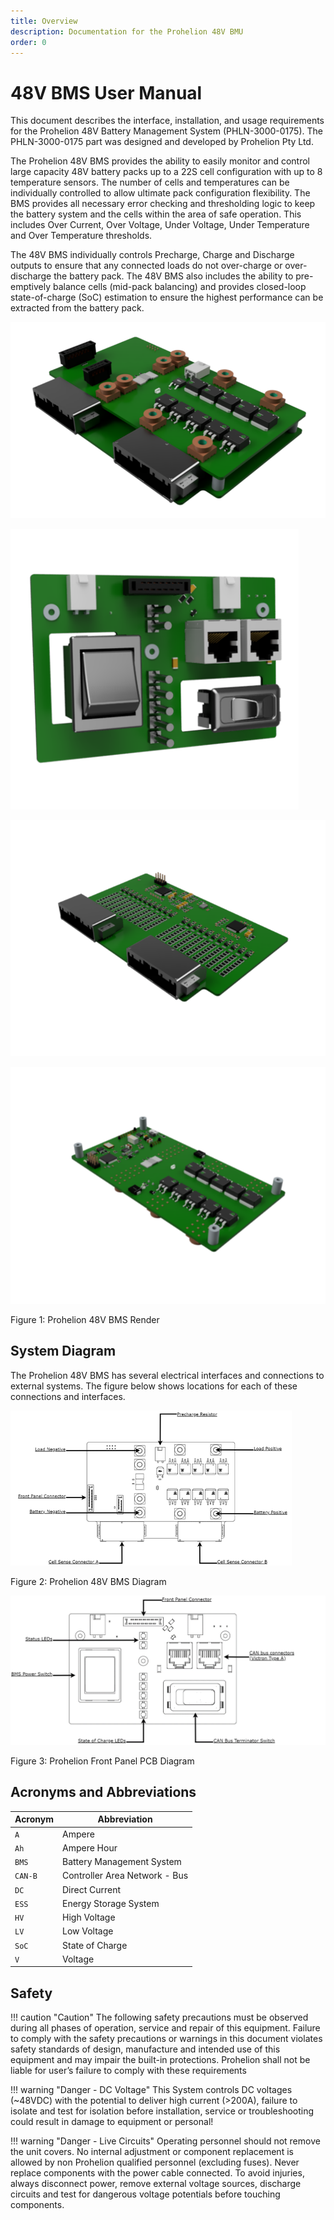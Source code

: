 ```yaml
---
title: Overview
description: Documentation for the Prohelion 48V BMU
order: 0
---
```


# 48V BMS User Manual 

This document describes the interface, installation, and usage requirements for the Prohelion 48V Battery Management System (PHLN-3000-0175). The PHLN-3000-0175 part was designed and developed by Prohelion Pty Ltd.

The Prohelion 48V BMS provides the ability to easily monitor and control large capacity 48V battery packs up to a 22S cell configuration with up to 8 temperature sensors.  The number of cells and temperatures can be individually controlled to allow ultimate pack configuration flexibility. The BMS provides all necessary error checking and thresholding logic to keep the battery system and the cells within the area of safe operation. This includes Over Current, Over Voltage, Under Voltage, Under Temperature and Over Temperature thresholds.

The 48V BMS individually controls Precharge, Charge and Discharge outputs to ensure that any connected loads do not over-charge or over-discharge the battery pack. The 48V BMS also includes the ability to pre-emptively balance cells (mid-pack balancing) and provides closed-loop state-of-charge (SoC) estimation to ensure the highest performance can be extracted from the battery pack.

![48V panel 1](images/image1.1.png)

![48V panel 2](images/image1.2.png)

![48V panel 3](images/image1.3.png)

![48V panel 4](images/image1.4.png)

Figure 1: Prohelion 48V BMS Render

## System Diagram

The Prohelion 48V BMS has several electrical interfaces and connections to external systems. The figure below shows locations for each of these connections and interfaces.

![Figure 2: Prohelion 48V BMS Diagram](images/image2.png)

Figure 2: Prohelion 48V BMS Diagram

![Figure 3: Prohelion Front Panel PCB Diagram](images/image3.png)

Figure 3: Prohelion Front Panel PCB Diagram

## Acronyms and Abbreviations

| Acronym   | Abbreviation                  |
|-----------|-------------------------------|
| `A`       | Ampere                        |
| `Ah`      | Ampere Hour                   |
| `BMS`     | Battery Management System     |
| `CAN-B`   | Controller Area Network - Bus |
| `DC`      | Direct Current                |
| `ESS`     | Energy Storage System         |
| `HV`      | High Voltage                  |
| `LV`      | Low Voltage                   |
| `SoC`     | State of Charge               |
| `V`       | Voltage                       |     

## Safety 

!!! caution "Caution"
    The following safety precautions must be observed during all phases of operation, service and repair of this equipment. Failure to comply with the safety precautions or warnings in this document violates safety standards of design, manufacture and intended use of this equipment and may impair the built-in protections. Prohelion shall not be liable for user’s failure to comply with these requirements

!!! warning "Danger - DC Voltage"
    This System controls DC voltages (~48VDC) with the potential to deliver high current (>200A), failure to isolate and test for isolation before installation, service or troubleshooting could result in damage to equipment or personal! 

!!! warning "Danger - Live Circuits"
    Operating personnel should not remove the unit covers. No internal adjustment or component replacement is allowed by non Prohelion qualified personnel (excluding fuses). Never replace components with the power cable connected. To avoid injuries, always disconnect power, remove external voltage sources, discharge circuits and test for dangerous voltage potentials before touching components.



